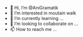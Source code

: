 - 👋 Hi, I’m @AniGramatik
- 👀 I’m interested in moutain walk
- 🌱 I’m currently learning ...
- 💞️ I’m looking to collaborate on ...
- 📫 How to reach me ...

<!---
AniGramatik/AniGramatik is a ✨ special ✨ repository because its `README.md` (this file) appears on your GitHub profile.
You can click the Preview link to take a look at your changes.
--->
